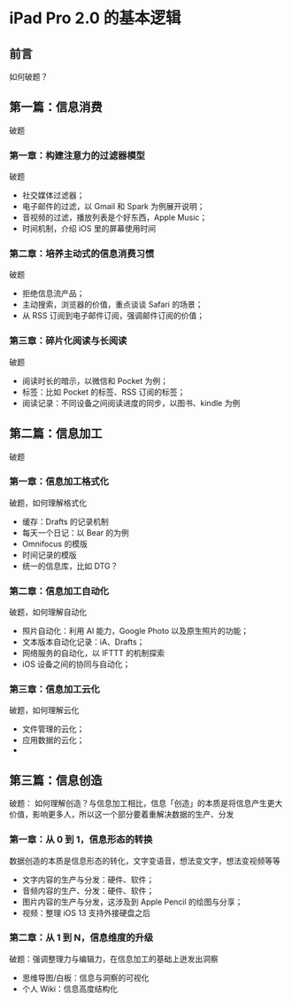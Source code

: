 # iPad Pro 2.0 的基本逻辑

## 前言

如何破题？

## 第一篇：信息消费

破题

### 第一章：构建注意力的过滤器模型

破题

- 社交媒体过滤器；
- 电子邮件的过滤，以 Gmail 和 Spark 为例展开说明；
- 音视频的过滤，播放列表是个好东西，Apple Music；
- 时间机制，介绍 iOS 里的屏幕使用时间


### 第二章：培养主动式的信息消费习惯

破题

- 拒绝信息流产品；
- 主动搜索，浏览器的价值，重点谈谈 Safari 的场景；
- 从 RSS 订阅到电子邮件订阅，强调邮件订阅的价值；

### 第三章：碎片化阅读与长阅读

破题

- 阅读时长的暗示，以微信和 Pocket 为例；
- 标签：比如 Pocket 的标签、RSS 订阅的标签；
- 阅读记录：不同设备之间阅读进度的同步，以图书、kindle 为例

## 第二篇：信息加工

破题

### 第一章：信息加工格式化

破题，如何理解格式化

- 缓存：Drafts 的记录机制
- 每天一个日记：以 Bear 的为例
- Omnifocus 的模版
- 时间记录的模版
- 统一的信息库，比如 DTG？

### 第二章：信息加工自动化

破题，如何理解自动化

- 照片自动化：利用 AI 能力，Google Photo 以及原生照片的功能；
- 文本版本自动化记录：iA、Drafts；
- 网络服务的自动化，以 IFTTT 的机制探索
- iOS 设备之间的协同与自动化；

### 第三章：信息加工云化

破题，如何理解云化

- 文件管理的云化；
- 应用数据的云化；
- 

## 第三篇：信息创造

破题：
如何理解创造？与信息加工相比，信息「创造」的本质是将信息产生更大价值，影响更多人，所以这一个部分要着重解决数据的生产、分发

### 第一章：从 0 到 1，信息形态的转换

数据创造的本质是信息形态的转化，文字变语音，想法变文字，想法变视频等等

- 文字内容的生产与分发：硬件、软件；
- 音频内容的生产、分发：硬件、软件；
- 图片内容的生产与分发，这涉及到 Apple Pencil 的绘图与分享；
- 视频：整理 iOS 13 支持外接硬盘之后

### 第二章：从 1 到 N，信息维度的升级

破题：强调整理力与编辑力，在信息加工的基础上迸发出洞察

- 思维导图/白板：信息与洞察的可视化
- 个人 Wiki：信息高度结构化

